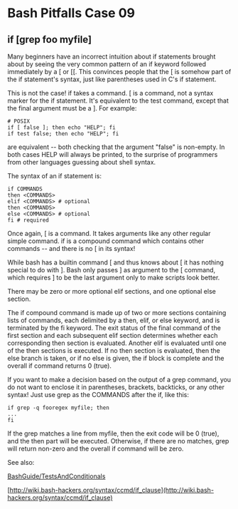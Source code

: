 # Bash Pitfalls Case 09
## if [grep foo myfile]

Many beginners have an incorrect intuition about if statements brought about by seeing the very common pattern of an if keyword followed immediately by a [ or [[. This convinces people that the [ is somehow part of the if statement's syntax, just like parentheses used in C's if statement.

This is not the case! if takes a command. [ is a command, not a syntax marker for the if statement. It's equivalent to the test command, except that the final argument must be a ]. For example:

```shell
# POSIX
if [ false ]; then echo "HELP"; fi
if test false; then echo "HELP"; fi
```

are equivalent -- both checking that the argument "false" is non-empty. In both cases HELP will always be printed, to the surprise of programmers from other languages guessing about shell syntax.

The syntax of an if statement is:

```shell
if COMMANDS
then <COMMANDS>
elif <COMMANDS> # optional
then <COMMANDS>
else <COMMANDS> # optional
fi # required
```

Once again, [ is a command. It takes arguments like any other regular simple command. if is a compound command which contains other commands -- and there is no [ in its syntax!

While bash has a builtin command [ and thus knows about [ it has nothing special to do with ]. Bash only passes ] as argument to the [ command, which requires ] to be the last argument only to make scripts look better.

There may be zero or more optional elif sections, and one optional else section.

The if compound command is made up of two or more sections containing lists of commands, each delimited by a then, elif, or else keyword, and is terminated by the fi keyword. The exit status of the final command of the first section and each subsequent elif section determines whether each corresponding then section is evaluated. Another elif is evaluated until one of the then sections is executed. If no then section is evaluated, then the else branch is taken, or if no else is given, the if block is complete and the overall if command returns 0 (true).

If you want to make a decision based on the output of a grep command, you do not want to enclose it in parentheses, brackets, backticks, or any other syntax! Just use grep as the COMMANDS after the if, like this:

```shell
if grep -q fooregex myfile; then
...
fi
```

If the grep matches a line from myfile, then the exit code will be 0 (true), and the then part will be executed. Otherwise, if there are no matches, grep will return non-zero and the overall if command will be zero.

See also:

[BashGuide/TestsAndConditionals](http://mywiki.wooledge.org/BashGuide/TestsAndConditionals)

[http://wiki.bash-hackers.org/syntax/ccmd/if_clause](http://wiki.bash-hackers.org/syntax/ccmd/if_clause)


